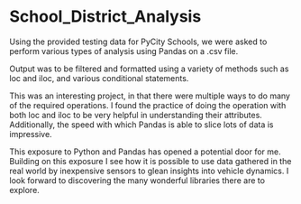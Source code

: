 # School_District_Analysis

Using the provided testing data for PyCity Schools, we were asked to perform various types of analysis using Pandas on a .csv file.

Output was to be filtered and formatted using a variety of methods such as loc and iloc, and various conditional statements. 

This was an interesting project, in that there were multiple ways to do many of the required operations. I found the practice of doing the operation with both loc and iloc to be very helpful in understanding their attributes. Additionally, the speed with which Pandas is able to slice lots of data is impressive. 

This exposure to Python and Pandas has opened a potential door for me. Building on this exposure I see how it is possible to use data gathered in the real world by inexpensive sensors to glean insights into vehicle dynamics. I look forward to discovering the many wonderful libraries there are to explore.    
